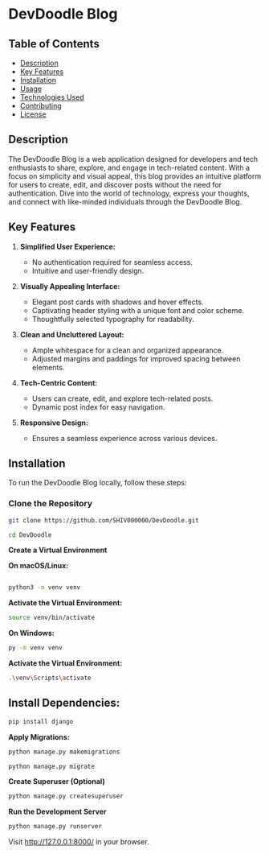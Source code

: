 # DevDoodle Blog

## Table of Contents
- [Description](#description)
- [Key Features](#key-features)
- [Installation](#installation)
- [Usage](#usage)
- [Technologies Used](#technologies-used)
- [Contributing](#contributing)
- [License](#license)

## Description

The DevDoodle Blog is a web application designed for developers and tech enthusiasts to share, explore, and engage in tech-related content. With a focus on simplicity and visual appeal, this blog provides an intuitive platform for users to create, edit, and discover posts without the need for authentication. Dive into the world of technology, express your thoughts, and connect with like-minded individuals through the DevDoodle Blog.

## Key Features

1. **Simplified User Experience:**
   - No authentication required for seamless access.
   - Intuitive and user-friendly design.

2. **Visually Appealing Interface:**
   - Elegant post cards with shadows and hover effects.
   - Captivating header styling with a unique font and color scheme.
   - Thoughtfully selected typography for readability.

3. **Clean and Uncluttered Layout:**
   - Ample whitespace for a clean and organized appearance.
   - Adjusted margins and paddings for improved spacing between elements.

4. **Tech-Centric Content:**
   - Users can create, edit, and explore tech-related posts.
   - Dynamic post index for easy navigation.

5. **Responsive Design:**
   - Ensures a seamless experience across various devices.

## Installation
To run the DevDoodle Blog locally, follow these steps:

###  Clone the Repository

```bash
git clone https://github.com/SHIV000000/DevDoodle.git
```
```bash
cd DevDoodle
```
**Create a Virtual Environment**

**On macOS/Linux:**
   ```bash

   python3 -m venv venv
   ```
**Activate the Virtual Environment:**
```bash
source venv/bin/activate
 ```
**On Windows:**
```bash
py -m venv venv
```

**Activate the Virtual Environment:**
```bash
.\venv\Scripts\activate
```

## Install Dependencies:

```bash
pip install django
```
**Apply Migrations:**

```bash
python manage.py makemigrations
```

```bash
python manage.py migrate
```
**Create Superuser (Optional)**

 ```bash
python manage.py createsuperuser
```
**Run the Development Server**

```bash
python manage.py runserver
```

Visit http://127.0.0.1:8000/ in your browser.

